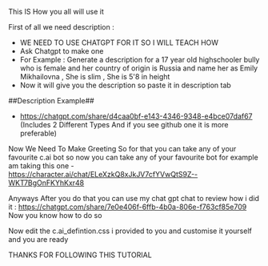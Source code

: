 This IS How you all will use it

First of all we need description : 
- WE NEED TO USE CHATGPT FOR IT SO I WILL TEACH HOW
- Ask Chatgpt to make one
- For Example : Generate a description for a 17 year old highschooler bully who is female and her country of origin is Russia and name her as Emily Mikhailovna , She is slim , She is 5'8 in height
- Now it will give you the description so paste it in description tab

##Description Example##
- https://chatgpt.com/share/d4caa0bf-e143-4346-9348-e4bce07daf67 (Includes 2 Different Types And if you see github one it is more preferable)

Now We Need To Make Greeting So for that you can take any of your favourite 
c.ai bot so now you can take any of your favourite bot for example am taking this one - https://character.ai/chat/ELeXzkQ8xJkJV7cfYVwQtS9Z--WKT7BgOnFKYhKxr48

Anyways After you do that you can use my chat gpt chat to review how i did it : https://chatgpt.com/share/7e0e406f-6ffb-4b0a-806e-f763cf85e709
Now you know how to do so

Now edit the c.ai_defintion.css i provided to you and customise it yourself and you are ready

THANKS FOR FOLLOWING THIS TUTORIAL
